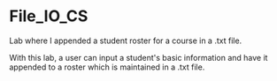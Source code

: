 # File_IO_CS
Lab where I appended a student roster for a course in a .txt file.

With this lab, a user can input a student's basic information and have it appended to a roster which is maintained in a .txt file.
